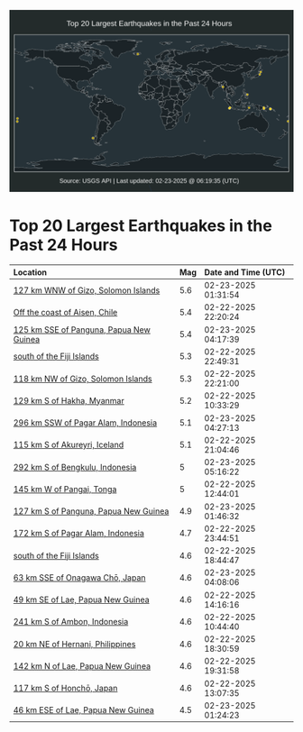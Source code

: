![Map](./map.png)

# Top 20 Largest Earthquakes in the Past 24 Hours

| Location | Mag | Date and Time (UTC) |
|:---|:---|:---|
| [127 km WNW of Gizo, Solomon Islands](https://earthquake.usgs.gov/earthquakes/eventpage/us7000pfjc) | 5.6 | 02-23-2025 01:31:54 |
| [Off the coast of Aisen, Chile](https://earthquake.usgs.gov/earthquakes/eventpage/us7000pfih) | 5.4 | 02-22-2025 22:20:24 |
| [125 km SSE of Panguna, Papua New Guinea](https://earthquake.usgs.gov/earthquakes/eventpage/us7000pfjq) | 5.4 | 02-23-2025 04:17:39 |
| [south of the Fiji Islands](https://earthquake.usgs.gov/earthquakes/eventpage/us7000pfir) | 5.3 | 02-22-2025 22:49:31 |
| [118 km NW of Gizo, Solomon Islands](https://earthquake.usgs.gov/earthquakes/eventpage/us7000pfii) | 5.3 | 02-22-2025 22:21:00 |
| [129 km S of Hakha, Myanmar](https://earthquake.usgs.gov/earthquakes/eventpage/us7000pffe) | 5.2 | 02-22-2025 10:33:29 |
| [296 km SSW of Pagar Alam, Indonesia](https://earthquake.usgs.gov/earthquakes/eventpage/us7000pfjr) | 5.1 | 02-23-2025 04:27:13 |
| [115 km S of Akureyri, Iceland](https://earthquake.usgs.gov/earthquakes/eventpage/us7000pfi9) | 5.1 | 02-22-2025 21:04:46 |
| [292 km S of Bengkulu, Indonesia](https://earthquake.usgs.gov/earthquakes/eventpage/us7000pfk1) | 5 | 02-23-2025 05:16:22 |
| [145 km W of Pangai, Tonga](https://earthquake.usgs.gov/earthquakes/eventpage/us7000pfg3) | 5 | 02-22-2025 12:44:01 |
| [127 km S of Panguna, Papua New Guinea](https://earthquake.usgs.gov/earthquakes/eventpage/us7000pfjd) | 4.9 | 02-23-2025 01:46:32 |
| [172 km S of Pagar Alam, Indonesia](https://earthquake.usgs.gov/earthquakes/eventpage/us7000pfiu) | 4.7 | 02-22-2025 23:44:51 |
| [south of the Fiji Islands](https://earthquake.usgs.gov/earthquakes/eventpage/us7000pfhb) | 4.6 | 02-22-2025 18:44:47 |
| [63 km SSE of Onagawa Chō, Japan](https://earthquake.usgs.gov/earthquakes/eventpage/us7000pfjm) | 4.6 | 02-23-2025 04:08:06 |
| [49 km SE of Lae, Papua New Guinea](https://earthquake.usgs.gov/earthquakes/eventpage/us7000pfgg) | 4.6 | 02-22-2025 14:16:16 |
| [241 km S of Ambon, Indonesia](https://earthquake.usgs.gov/earthquakes/eventpage/us7000pffg) | 4.6 | 02-22-2025 10:44:40 |
| [20 km NE of Hernani, Philippines](https://earthquake.usgs.gov/earthquakes/eventpage/us7000pfh9) | 4.6 | 02-22-2025 18:30:59 |
| [142 km N of Lae, Papua New Guinea](https://earthquake.usgs.gov/earthquakes/eventpage/us7000pfhm) | 4.6 | 02-22-2025 19:31:58 |
| [117 km S of Honchō, Japan](https://earthquake.usgs.gov/earthquakes/eventpage/us7000pfg9) | 4.6 | 02-22-2025 13:07:35 |
| [46 km ESE of Lae, Papua New Guinea](https://earthquake.usgs.gov/earthquakes/eventpage/us7000pfj8) | 4.5 | 02-23-2025 01:24:23 |

